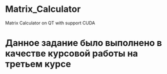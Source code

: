 # Matrix_Calculator
Matrix Calculator on QT with support CUDA

# Данное задание было выполнено в качестве курсовой работы на третьем курсе
